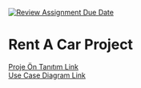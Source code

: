 [![Review Assignment Due Date](https://classroom.github.com/assets/deadline-readme-button-24ddc0f5d75046c5622901739e7c5dd533143b0c8e959d652212380cedb1ea36.svg)](https://classroom.github.com/a/QA5O9x4M)
# Rent A Car Project
[Proje Ön Tanıtım Link](https://github.com/Iskenderun-Technical-University/ymg-donem-projesi-182523059/blob/main/Other/RentACarProjeTan%C4%B1t%C4%B1m.pdf)  
[Use Case Diagram Link](https://github.com/Iskenderun-Technical-University/ymg-donem-projesi-182523059/blob/main/Other/Use%20Case%20Diagram.jpg)
